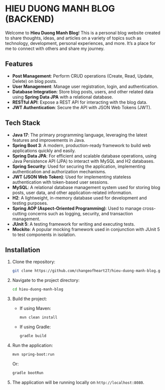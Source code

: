# HIEU DUONG MANH BLOG (BACKEND)

Welcome to **Hieu Duong Manh Blog**! This is a personal blog website created to share thoughts, ideas, and articles on a variety of topics such as technology, development, personal experiences, and more. It’s a place for me to connect with others and share my journey.
## Features

- **Post Management**: Perform CRUD operations (Create, Read, Update, Delete) on blog posts.
- **User Management**: Manage user registration, login, and authentication.
- **Database Integration**: Store blog posts, users, and other related data using **Spring Data JPA** with a relational database.
- **RESTful API**: Expose a REST API for interacting with the blog data.
- **JWT Authentication**: Secure the API with JSON Web Tokens (JWT).

## Tech Stack

- **Java 17**: The primary programming language, leveraging the latest features and improvements in Java.
- **Spring Boot 3**: A modern, production-ready framework to build web applications quickly and easily.
- **Spring Data JPA**: For efficient and scalable database operations, using Java Persistence API (JPA) to interact with MySQL and H2 databases.
- **Spring Security**: Used for securing the application, implementing authentication and authorization mechanisms.
- **JWT (JSON Web Token)**: Used for implementing stateless authentication with token-based user sessions.
- **MySQL**: A relational database management system used for storing blog posts, user data, and other application-related information.
- **H2**: A lightweight, in-memory database used for development and testing purposes.
- **Spring AOP (Aspect-Oriented Programming)**: Used to manage cross-cutting concerns such as logging, security, and transaction management.
- **JUnit 5**: A testing framework for writing and executing tests.
- **Mockito**: A popular mocking framework used in conjunction with JUnit 5 to test components in isolation.

## Installation

1. Clone the repository:
    ```bash
    git clone https://github.com/changeofheart27/hieu-duong-manh-blog.git
    ```

2. Navigate to the project directory:
    ```bash
    cd hieu-duong-manh-blog
    ```

3. Build the project:
    - If using Maven:
      ```bash
      mvn clean install
      ```
    - If using Gradle:
      ```bash
      gradle build
      ```

4. Run the application:
    ```bash
    mvn spring-boot:run
    ```
   Or:
    ```bash
    gradle bootRun
    ```

5. The application will be running locally on `http://localhost:8080`.

